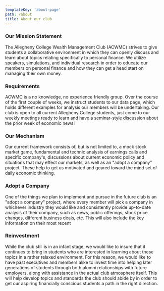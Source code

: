 ```yaml
---
templateKey: 'about-page'
path: /about
title: About our club
---
```

### Our Mission Statement
The Allegheny College Wealth Management Club (ACWMC) strives to give students a collaborative
environment in which they can openly discuss and learn about topics relating specifically to
personal finance. We utilize speakers, simulations, and individual research in order to
educate our members on personal finance and how they can get a head start on managing their
own money.

### Requirements
ACWMC is a no knowledge, no experience friendly group. Over the course of the first couple of weeks,
we instruct students to our data page, which holds different examples for analysis our members will
be undertaking. Our club is open to all current Allegheny College students,
just come to our weekly meetings ready to learn and have a seminar-style discussion
about the prior week of economic news!

### Our Mechanism
Our current framework consists of, but is not limited to, a mock stock market game,
fundamental and technic analysis of earnings calls and specific company's, discussions
about current economic policy and situations that may effect our markets, as well
as an "adopt a company" project. These help to get us motivated and geared toward the
mind set of daily economic thinking.

### Adopt a Company
One of the things we plan to implement and pursue in the future club is an "adopt a company"
project, where every member will pick a company in whichever industry they would like and
consistently provide up-to-date analysis of their company, such as news, public offerings, stock
price changes, different business deals, etc. This will also include the key information on
their most recent

### Reinvestment
While the club still is in an infant stage, we would like to insure that it continues to bring in
students who are interested in learning about these topics in a rather relaxed environment. For
this reason, we would like to have past executives and members alike to invest time into helping
later generations of students through both alumni relationships with future employers, along
with assistance in the actual club atmosphere itself. This will help develop topics and
standards the club should abide by in order to get our aspiring financially conscious students
a path in the right direction. 
